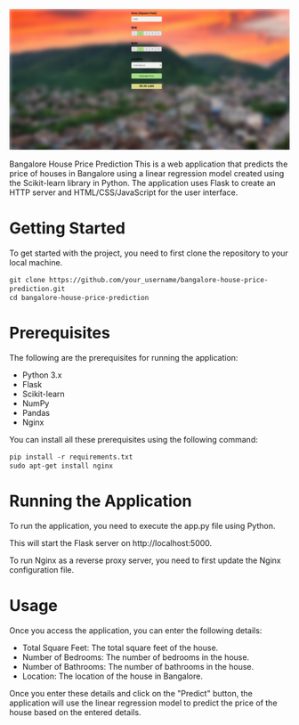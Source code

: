 ![](Website.PNG)

Bangalore House Price Prediction
This is a web application that predicts the price of houses in Bangalore using a linear regression model created using the Scikit-learn library in Python. The application uses Flask to create an HTTP server and HTML/CSS/JavaScript for the user interface.

 # Getting Started
To get started with the project, you need to first clone the repository to your local machine.
```
git clone https://github.com/your_username/bangalore-house-price-prediction.git
cd bangalore-house-price-prediction
```
# Prerequisites
The following are the prerequisites for running the application:

- Python 3.x
- Flask
- Scikit-learn
- NumPy
- Pandas
- Nginx

You can install all these prerequisites using the following command:

```
pip install -r requirements.txt
sudo apt-get install nginx
```
# Running the Application
To run the application, you need to execute the app.py file using Python.


This will start the Flask server on http://localhost:5000.

To run Nginx as a reverse proxy server, you need to first update the Nginx configuration file.

# Usage
Once you access the application, you can enter the following details:

- Total Square Feet: The total square feet of the house.
- Number of Bedrooms: The number of bedrooms in the house.
- Number of Bathrooms: The number of bathrooms in the house.
- Location: The location of the house in Bangalore.

Once you enter these details and click on the "Predict" button, the application will use the linear regression model to predict the price of the house based on the entered details.
